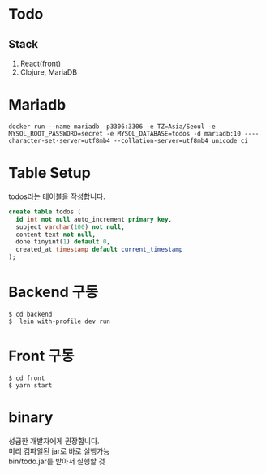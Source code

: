 # Todo

## Stack
1. React(front)
1. Clojure, MariaDB

# Mariadb 

```
docker run --name mariadb -p3306:3306 -e TZ=Asia/Seoul -e MYSQL_ROOT_PASSWORD=secret -e MYSQL_DATABASE=todos -d mariadb:10 ----character-set-server=utf8mb4 --collation-server=utf8mb4_unicode_ci
```

#  Table Setup

 todos라는 테이블을 작성합니다.

```sql
create table todos ( 
  id int not null auto_increment primary key,
  subject varchar(100) not null, 
  content text not null, 
  done tinyint(1) default 0,
  created_at timestamp default current_timestamp
);
```

# Backend 구동

```
$ cd backend
$  lein with-profile dev run
```

# Front 구동

```
$ cd front
$ yarn start
```

# binary

성급한 개발자에게 권장합니다.  
미리 컴파일된 jar로 바로 실행가능  
bin/todo.jar를 받아서 실행할 것

